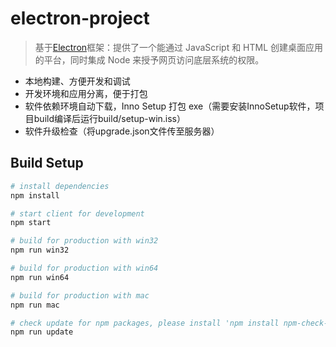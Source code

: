 # electron-project
> 基于[Electron](https://electron.atom.io)框架：提供了一个能通过 JavaScript 和 HTML 创建桌面应用的平台，同时集成 Node 来授予网页访问底层系统的权限。


- 本地构建、方便开发和调试
- 开发环境和应用分离，便于打包
- 软件依赖环境自动下载，Inno Setup 打包 exe（需要安装InnoSetup软件，项目build编译后运行build/setup-win.iss）
- 软件升级检查（将upgrade.json文件传至服务器）


## Build Setup

``` bash
# install dependencies
npm install

# start client for development
npm start

# build for production with win32
npm run win32

# build for production with win64
npm run win64

# build for production with mac
npm run mac

# check update for npm packages, please install 'npm install npm-check-updates -g' at first
npm run update
```
